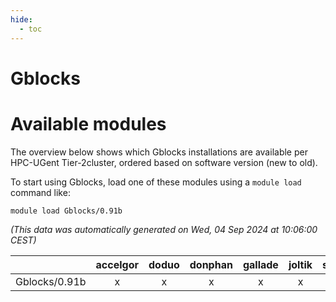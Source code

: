```yaml
---
hide:
  - toc
---
```


Gblocks
=======

# Available modules


The overview below shows which Gblocks installations are available per HPC-UGent Tier-2cluster, ordered based on software version (new to old).

To start using Gblocks, load one of these modules using a `module load` command like:

```shell
module load Gblocks/0.91b
```

*(This data was automatically generated on Wed, 04 Sep 2024 at 10:06:00 CEST)*  

| |accelgor|doduo|donphan|gallade|joltik|shinx|skitty|
| :---: | :---: | :---: | :---: | :---: | :---: | :---: | :---: |
|Gblocks/0.91b|x|x|x|x|x|-|x|
